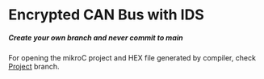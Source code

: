 # Encrypted CAN Bus with IDS

##### *Create your own branch and never commit to main*

For opening the mikroC project and HEX file generated by compiler, check [Project](https://gitlab.com/mwa28/encrypted-can-bus-with-ids/tree/Project) branch.